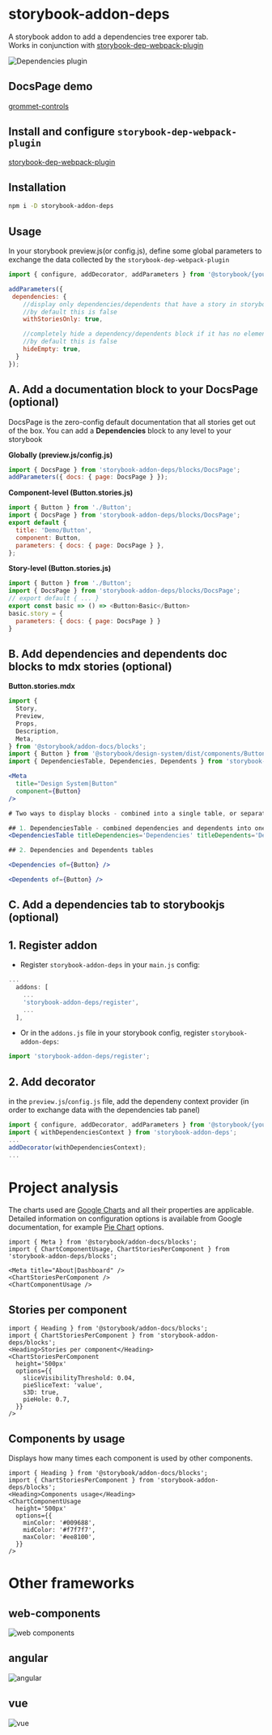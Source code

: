 # storybook-addon-deps

A storybook addon to add a dependencies tree exporer tab.<br />
Works in conjunction with [storybook-dep-webpack-plugin](https://github.com/atanasster/storybook-dep-webpack-plugin/)

![Dependencies plugin](./doc/storybook_dependencies.gif)

## DocsPage demo 
[grommet-controls](https://atanasster.github.io/grommet-controls/?path=/docs/controls-controls-avatar--main)

## Install and configure `storybook-dep-webpack-plugin`
[storybook-dep-webpack-plugin](https://github.com/atanasster/storybook-dep-webpack-plugin/blob/master/README.md)


## Installation
```sh
npm i -D storybook-addon-deps
```

## Usage
In your storybook preview.js(or config.js), define some global parameters to exchange the data collected by the `storybook-dep-webpack-plugin`


```js
import { configure, addDecorator, addParameters } from '@storybook/{yourframework}';

addParameters({
 dependencies: {
    //display only dependencies/dependents that have a story in storybook
    //by default this is false
    withStoriesOnly: true,

    //completely hide a dependency/dependents block if it has no elements
    //by default this is false
    hideEmpty: true,
  }
});
```

## A. Add a documentation block to your DocsPage (optional)
DocsPage is the zero-config default documentation that all stories get out of the box.
You can add a **Dependencies** block to any level to your storybook

**Globally (preview.js/config.js)**

```js
import { DocsPage } from 'storybook-addon-deps/blocks/DocsPage';
addParameters({ docs: { page: DocsPage } });
```

**Component-level (Button.stories.js)**

```js
import { Button } from './Button';
import { DocsPage } from 'storybook-addon-deps/blocks/DocsPage';
export default {
  title: 'Demo/Button',
  component: Button,
  parameters: { docs: { page: DocsPage } },
};
```

**Story-level (Button.stories.js)**

```js
import { Button } from './Button';
import { DocsPage } from 'storybook-addon-deps/blocks/DocsPage';
// export default { ... }
export const basic => () => <Button>Basic</Button>
basic.story = {
  parameters: { docs: { page: DocsPage } }
}
```

## B. Add dependencies and dependents doc blocks to mdx stories (optional)
**Button.stories.mdx**

```jsx
import {
  Story,
  Preview,
  Props,
  Description,
  Meta,
} from '@storybook/addon-docs/blocks';
import { Button } from '@storybook/design-system/dist/components/Button';
import { DependenciesTable, Dependencies, Dependents } from 'storybook-addon-deps/blocks';

<Meta
  title="Design System|Button"
  component={Button}
/>

# Two ways to display blocks - combined into a single table, or separated into two tables

## 1. DependenciesTable - combined dependencies and dependents into one
<DependenciesTable titleDependencies='Dependencies' titleDependents='Dependents' of={Button} />

## 2. Dependencies and Dependents tables

<Dependencies of={Button} />

<Dependents of={Button} />
```

## C. Add a dependencies tab to storybookjs (optional)

## 1. Register addon
* Register `storybook-addon-deps` in your `main.js` config:

```js
...
  addons: [
    ...
    'storybook-addon-deps/register',
    ...
  ],

```

* Or in the `addons.js` file in your storybook config, register `storybook-addon-deps`:

```js
import 'storybook-addon-deps/register';
```

## 2. Add decorator
in the `preview.js`/`config.js` file, add the dependeny context provider (in order to exchange data with the dependencies tab panel)
```js
import { configure, addDecorator, addParameters } from '@storybook/{yourframework}';
import { withDependenciesContext } from 'storybook-addon-deps';
...
addDecorator(withDependenciesContext);
...
```

# Project analysis
The charts used are [Google Charts](https://react-google-charts.com) and all their properties are applicable. Detailed information on configuration options is available from Google documentation, for example [Pie Chart](https://developers.google.com/chart/interactive/docs/gallery/piechart#configuration-options) options.

```
import { Meta } from '@storybook/addon-docs/blocks';
import { ChartComponentUsage, ChartStoriesPerComponent } from 'storybook-addon-deps/blocks';
  
<Meta title="About|Dashboard" />
<ChartStoriesPerComponent />
<ChartComponentUsage />
```

## Stories per component
```
import { Heading } from '@storybook/addon-docs/blocks';
import { ChartStoriesPerComponent } from 'storybook-addon-deps/blocks';
<Heading>Stories per component</Heading>
<ChartStoriesPerComponent
  height='500px'
  options={{
    sliceVisibilityThreshold: 0.04,
    pieSliceText: 'value',
    s3D: true,
    pieHole: 0.7,
  }}
/>
```

## Components by usage

Displays how many times each component is used by other components.
```
import { Heading } from '@storybook/addon-docs/blocks';
import { ChartStoriesPerComponent } from 'storybook-addon-deps/blocks';
<Heading>Components usage</Heading>
<ChartComponentUsage
  height='500px'
  options={{
    minColor: '#009688',
    midColor: '#f7f7f7',
    maxColor: '#ee8100',
  }}
/>
```

# Other frameworks
## web-components
![web components](./doc/web-components.gif)

## angular
![angular](./doc/angular.gif)

## vue
![vue](./doc/vue.gif)